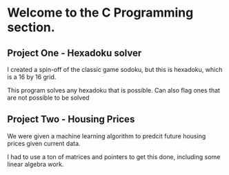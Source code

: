 # Welcome to the C Programming section.

## Project One - Hexadoku solver
I created a spin-off of the classic game sodoku, but this is hexadoku, which is a 16 by 16 grid. 

This program solves any hexadoku that is possible. Can also flag ones that are not possible to be solved

## Project Two - Housing Prices
We were given a machine learning algorithm to predcit future housing prices given current data.

I had to use a ton of matrices and pointers to get this done, including some linear algebra work.



